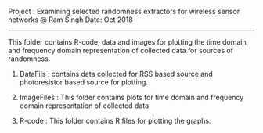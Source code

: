 Project : Examining selected randomness extractors for wireless sensor networks
@ Ram Singh
Date: Oct 2018
*************************************************************************
This folder contains R-code, data and images for plotting the time domain and frequency domain representation of collected data for sources of randomness. 

1. DataFils : contains data collected for RSS based source and photoresistor based source for plotting.

2. ImageFiles : This folder contains plots for time domain and frequency domain representation of collected data

3. R-code : This folder contains R files for plotting the graphs.